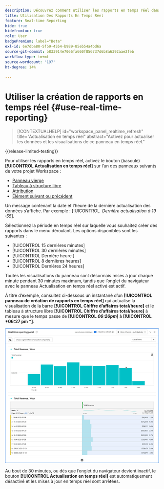 ```yaml
---
description: Découvrez comment utiliser les rapports en temps réel dans Analysis Workspace.
title: Utilisation Des Rapports En Temps Réel
feature: Real-time Reporting
hide: true
hidefromtoc: true
role: User
badgePremium: label="Beta"
exl-id: 6e7dba80-5fb9-4554-b989-85eb54a4bd6a
source-git-commit: b833914e7066fa660f856737d6b8a6392aae2feb
workflow-type: tm+mt
source-wordcount: '197'
ht-degree: 14%

---
```


# Utiliser la création de rapports en temps réel {#use-real-time-reporting}

>[!CONTEXTUALHELP]
>id="workspace_panel_realtime_refresh"
>title="Actualisation en temps réel"
>abstract="Activez pour actualiser les données et les visualisations de ce panneau en temps réel."

{{release-limited-testing}}

Pour utiliser les rapports en temps réel, activez le bouton (bascule) **[!UICONTROL Actualisation en temps réel]** sur l’un des panneaux suivants de votre projet Workspace :

* [Panneau vierge](/help/analysis-workspace/c-panels/blank-panel.md)
* [Tableau à structure libre](/help/analysis-workspace/c-panels/freeform-panel.md)
* [Attribution](/help/analysis-workspace/c-panels/attribution.md)
* [Élément suivant ou précédent](/help/analysis-workspace/c-panels/next-previous.md)

Un message contenant la date et l’heure de la dernière actualisation des données s’affiche. Par exemple : [!UICONTROL &#x200B; *Dernière actualisation à 19 :55*].

Sélectionnez la période en temps réel sur laquelle vous souhaitez créer des rapports dans le menu déroulant. Les options disponibles sont les suivantes :

* [!UICONTROL 15 dernières minutes]
* [!UICONTROL 30 dernières minutes]
* [!UICONTROL Dernière heure &#x200B;]
* [!UICONTROL 8 dernières heures]
* [!UICONTROL Dernières 24 heures]

Toutes les visualisations du panneau sont désormais mises à jour chaque minute pendant 30 minutes maximum, tandis que l’onglet du navigateur avec le panneau Actualisation en temps réel activé est actif.

À titre d’exemple, consultez ci-dessous un instantané d’un **[!UICONTROL panneau de création de rapports en temps réel]** qui actualise la visualisation de la barre **[!UICONTROL Chiffre d’affaires total/heure]** et le tableau à structure libre **[!UICONTROL Chiffre d’affaires total/heure]** à mesure que le temps passe de **[!UICONTROL *06:26pm*]** à **[!UICONTROL *06:27 pm *]**.

![Actualisation en temps réel](assets/real-time-refresh.gif)

Au bout de 30 minutes, ou dès que l’onglet du navigateur devient inactif, le bouton **[!UICONTROL Actualisation en temps réel]** est automatiquement désactivé et les mises à jour en temps réel sont arrêtées.
